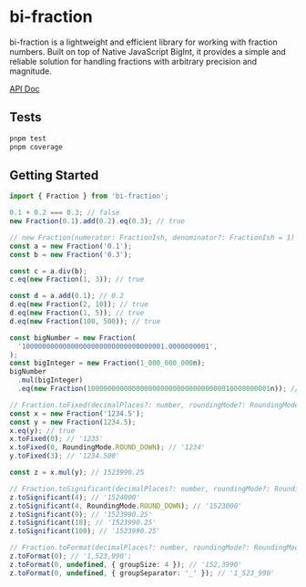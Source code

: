 # bi-fraction

bi-fraction is a lightweight and efficient library for working with fraction numbers. Built on top of Native JavaScript BigInt, it provides a simple and reliable solution for handling fractions with arbitrary precision and magnitude.

[API Doc](https://logan272.github.io/bi-fraction/api/)

## Tests

```sh
pnpm test
pnpm coverage
```

## Getting Started

```ts
import { Fraction } from 'bi-fraction';

0.1 + 0.2 === 0.3; // false
new Fraction(0.1).add(0.2).eq(0.3); // true

// new Fraction(numerator: FractionIsh, denominator?: FractionIsh = 1)
const a = new Fraction('0.1');
const b = new Fraction('0.3');

const c = a.div(b);
c.eq(new Fraction(1, 3)); // true

const d = a.add(0.1); // 0.2
d.eq(new Fraction(2, 10)); // true
d.eq(new Fraction(1, 5)); // true
d.eq(new Fraction(100, 500)); // true

const bigNumber = new Fraction(
  '10000000000000000000000000000000001.0000000001',
);
const bigInteger = new Fraction(1_000_000_000n);
bigNumber
  .mul(bigInteger)
  .eq(new Fraction(100000000000000000000000000000000010000000001n)); // true

// Fraction.toFixed(decimalPlaces?: number, roundingMode?: RoundingMode)
const x = new Fraction('1234.5');
const y = new Fraction(1234.5);
x.eq(y); // true
x.toFixed(0); // '1235'
x.toFixed(0, RoundingMode.ROUND_DOWN); // '1234'
y.toFixed(3); // '1234.500'

const z = x.mul(y); // 1523990.25

// Fraction.toSignificant(decimalPlaces?: number, roundingMode?: RoundingMode)
z.toSignificant(4); // '1524000'
z.toSignificant(4, RoundingMode.ROUND_DOWN); // '1523000'
z.toSignificant(9); // '1523990.25'
z.toSignificant(18); // '1523990.25'
z.toSignificant(100); // '1523990.25'

// Fraction.toFormat(decimalPlaces?: number, roundingMode?: RoundingMode, format?: Format)
z.toFormat(0); // '1,523,990';
z.toFormat(0, undefined, { groupSize: 4 }); // '152,3990'
z.toFormat(0, undefined, { groupSeparator: '_' }); // '1_523_990'
```
